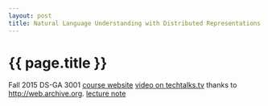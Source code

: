 ```yaml
---
layout: post
title: Natural Language Understanding with Distributed Representations
---
```


{{ page.title }}
================
Fall 2015 DS-GA 3001 <Natural Language Understanding with Distributed Representations>
[course website](http://www.kyunghyuncho.me/home/courses/ds-ga-3001-fall-2015)
[video on techtalks.tv](http://web.archive.org/web/20160410100847/http://techtalks.tv/natural-language-processing-nyu/) thanks to http://web.archive.org.
[lecture note](http://arxiv.org/abs/1511.07916)
